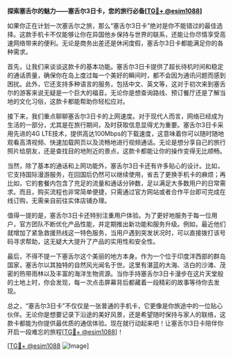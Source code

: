 **探索塞舌尔的魅力——塞舌尔3日卡，您的旅行必备[[TG💪+ @esim1088](https://t.me/s/esim1088)]**

如果你正在计划一次塞舌尔之旅，那么“塞舌尔3日卡”绝对是你不能错过的最佳选择。这款手机卡不仅能够让你在异国他乡保持与世界的联系，还能让你尽情享受高速网络带来的便利。无论是商务出差还是休闲度假，塞舌尔3日卡都能满足你的各种需求。

首先，让我们来谈谈这款卡的基本功能。塞舌尔3日卡提供了超长待机时间和稳定的通话质量，确保你在岛上度过每一个美好的瞬间时，都不会因为通讯问题而感到困扰。此外，它还支持多种语言的服务，包括中文、英文等，这对于初次来到塞舌尔的游客来说无疑是一个巨大的福音。无论你是想查询路线、预订餐厅还是了解当地的文化习俗，这款卡都能帮助你轻松应对。

接下来，我们重点聊聊塞舌尔3日卡的上网速度。对于现代人而言，网络已经成为生活的一部分，尤其是在旅行期间，及时获取信息显得尤为重要。塞舌尔3日卡采用先进的4G LTE技术，提供高达100Mbps的下载速度，这意味着你可以随时随地观看高清视频、快速加载网页以及流畅地进行视频通话。无论是想分享自己的旅行照片给朋友，还是查找目的地附近的景点，这款卡都能让你的操作变得无比顺畅。

当然，除了基本的通话和上网功能外，塞舌尔3日卡还有许多贴心的设计。比如，它支持国际漫游服务，在回国后仍然可以继续使用，省去了更换手机卡的麻烦；再比如，它的套餐内包含了充足的流量和通话分钟数，足以满足大多数用户的日常需求。而且，购买流程也非常简单便捷，只需通过官方网站或者合作平台即可完成在线订购，无需亲自前往实体店铺办理。

值得一提的是，塞舌尔3日卡还特别注重用户体验。为了更好地服务于每一位用户，官方团队不断优化产品性能，并定期推出新功能和服务升级。例如，最近他们就增加了紧急救援热线这一特色服务，当用户遇到突发状况时，可以直接拨打该号码寻求帮助，这无疑大大提升了产品的实用性和安全性。

最后，不得不提一下塞舌尔这个美丽的地方本身。作为一个位于印度洋西部的群岛国家，塞舌尔以其独特的自然风光闻名于世。这里有湛蓝的大海、洁白的沙滩、茂密的热带雨林以及丰富的海洋生物资源。当你手持塞舌尔3日卡漫步在这片天堂般的土地上时，你会发现，每一次点击屏幕背后都藏着一段精彩的故事等待你去发现。

总之，“塞舌尔3日卡”不仅仅是一张普通的手机卡，它更像是你旅途中的一位贴心伙伴。无论你是想要记录下沿途的美好风景，还是希望随时保持与家人的联络，这款卡都能为你提供最优质的通信体验。现在就行动起来吧！让塞舌尔3日卡陪伴你开启一段难忘的旅程[[TG💪+ @esim1088](https://t.me/s/esim1088)]！

[[TG💪+ @esim1088](https://t.me/s/esim1088) ![Image](https://i.postimg.cc/4NQfJmqS/Snipaste-2025-05-13-00-14-12.png)]